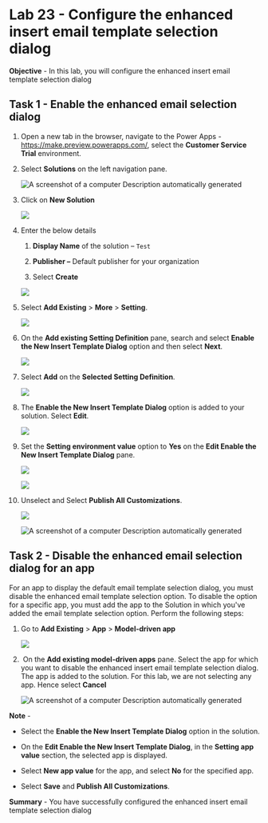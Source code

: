 # Lab 23 - Configure the enhanced insert email template selection dialog

**Objective** - In this lab, you will configure the enhanced insert email template selection dialog

## Task 1 - Enable the enhanced email selection dialog

1. Open a new tab in the browser, navigate to the Power
    Apps - https://make.preview.powerapps.com/, select the **Customer
    Service Trial** environment.

2. Select **Solutions** on the left navigation pane.

    ![A screenshot of a computer Description automatically
generated](./media/media23/image1.png)

3.  Click on **New Solution**

    ![](./media/media23/image2.png)

4.  Enter the below details

    1.  **Display Name** of the solution – `Test`

    2.  **Publisher –** Default publisher for your organization

    3.  Select **Create**

      ![](./media/media23/image3.png)

5.  Select **Add Existing** \> **More** \> **Setting**.

      ![](./media/media23/image4.png)

6.  On the **Add existing Setting Definition** pane, search and select
    **Enable the New Insert Template Dialog** option and then
    select **Next**.

     ![](./media/media23/image5.png)

7.  Select **Add** on the **Selected Setting Definition**.

      ![](./media/media23/image6.png)

8.  The **Enable the New Insert Template Dialog** option is added to
    your solution. Select **Edit**.

      ![](./media/media23/image7.png)

9.  Set the **Setting environment value** option to **Yes** on
    the **Edit Enable the New Insert Template Dialog** pane.

      ![](./media/media23/image8.png)

      ![](./media/media23/image9.png)

10. Unselect and Select **Publish All Customizations**.

      ![](./media/media23/image10.png)

      ![A screenshot of a computer Description automatically
generated](./media/media23/image11.png)

## Task 2 - Disable the enhanced email selection dialog for an app

For an app to display the default email template selection dialog, you
must disable the enhanced email template selection option. To disable
the option for a specific app, you must add the app to the Solution in
which you've added the email template selection option. Perform the
following steps:

1.  Go to **Add Existing** \> **App** \> **Model-driven app**

    ![](./media/media23/image12.png)

2.   On the **Add existing model-driven apps** pane. Select the app for
    which you want to disable the enhanced insert email template
    selection dialog. The app is added to the solution. For this lab, we
    are not selecting any app. Hence select **Cancel**

    ![A screenshot of a computer Description automatically
generated](./media/media23/image13.png)

**Note** -

- Select the **Enable the New Insert Template Dialog** option in the
  solution.

- On the **Edit Enable the New Insert Template Dialog**, in
  the **Setting app value** section, the selected app is displayed.

- Select **New app value** for the app, and select **No** for the
  specified app.

- Select **Save** and **Publish All Customizations**.

**Summary** - You have successfully configured the enhanced insert email template selection dialog
